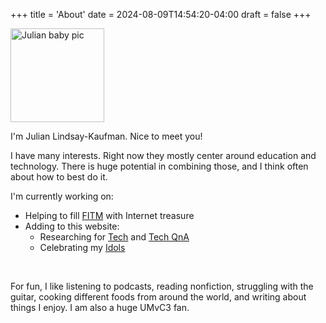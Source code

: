 +++
title = 'About'
date = 2024-08-09T14:54:20-04:00
draft = false
+++

<img src="/lil-jlk.JPG" title="Julian baby pic" alt="Julian baby pic" width='150' />

I'm Julian Lindsay-Kaufman. Nice to meet you!

I have many interests. Right now they mostly center around education and technology. There is huge potential in combining those, and I think often about how to best do it.

I'm currently working on:

-   Helping to fill [FITM](https://fitm.online) with Internet treasure
-   Adding to this website:
    -   Researching for [Tech](../tech/) and [Tech QnA](../tech-qna/)
    -   Celebrating my [Idols](../idols/)

<br>

For fun, I like listening to podcasts, reading nonfiction, struggling with the guitar, cooking different foods from around the world, and writing about things I enjoy. I am also a huge UMvC3 fan.
